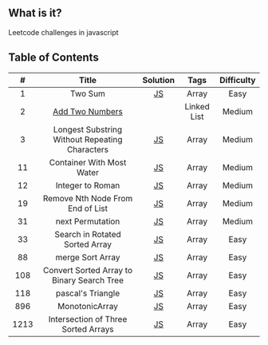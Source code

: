 ## What is it?

Leetcode challenges in javascript

## Table of Contents

|  #   |                               Title                               |                                          Solution                                          |    Tags     | Difficulty |
| :--: | :---------------------------------------------------------------: | :----------------------------------------------------------------------------------------: | :---------: | :--------: |
|  1   |                              Two Sum                              |          [JS](https://github.com/hibow/js_practice/blob/master/Array/1.twoSum.js)          |    Array    |    Easy    |
|  2   | [Add Two Numbers](https://leetcode.com/problems/add-two-numbers/) |                                                                                            | Linked List |   Medium   |
|  3   |          Longest Substring Without Repeating Characters           | [JS](https://github.com/hibow/js_practice/blob/master/Array/3.lengthOfLongestSubstring.js) |    Array    |   Medium   |
|  11  |                     Container With Most Water                     |         [JS](https://github.com/hibow/js_practice/blob/master/Array/11.maxArea.js)         |    Array    |   Medium   |
|  12  |                         Integer to Roman                          |       [JS](https://github.com/hibow/js_practice/blob/master/Array/12.intToRoman.js)        |    Array    |   Medium   |
|  19  |                 Remove Nth Node From End of List                  |       [JS](https://github.com/hibow/js_practice/blob/master/Array/12.intToRoman.js)        |    Array    |   Medium   |
|  31  |                         next Permutation                          |     [JS](https://github.com/hibow/js_practice/blob/master/Array/31.nextPermutation.js)     |    Array    |   Medium   |
|  33  |                  Search in Rotated Sorted Array                   |       [JS](https://github.com/hibow/js_practice/blob/master/Array/33.searchInArr.js)       |    Array    |    Easy    |
|  88  |                         merge Sort Array                          |      [JS](https://github.com/hibow/js_practice/blob/master/Array/88.mergeSortArr.js)       |    Array    |    Easy    |
| 108  |            Convert Sorted Array to Binary Search Tree             |    [JS](https://github.com/hibow/js_practice/blob/master/Array/108.sortedArrayToBST.js)    |    Array    |    Easy    |
| 118  |                         pascal's Triangle                         |    [JS](https://github.com/hibow/js_practice/blob/master/Array/118.pascalsTriangle.js)     |    Array    |    Easy    |
| 896  |                          MonotonicArray                           |     [JS](https://github.com/hibow/js_practice/blob/master/Array/896.monotonicArray.js)     |    Array    |    Easy    |
| 1213 |                Intersection of Three Sorted Arrays                |  [JS](https://github.com/hibow/js_practice/blob/master/Array/1213.arraysIntersection.js)   |    Array    |    Easy    |
